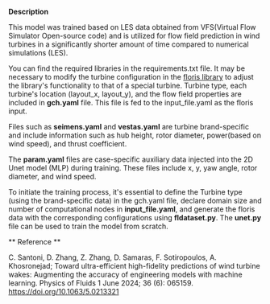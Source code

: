 **Description**


This model was trained based on LES data obtained from VFS(Virtual Flow Simulator Open-source code) and is utilized for flow field prediction in wind turbines in a significantly shorter amount of time compared to numerical simulations (LES).

You can find the required libraries in the requirements.txt file. It may be necessary to modify the turbine configuration in the [floris library](https://nrel.github.io/floris/) to adjust the library's functionality to that of a special turbine.
Turbine type, each turbine's location (layout_x, layout_y), and the flow field properties are included in **gch.yaml** file. This file is fed to the input_file.yaml as the floris input.


Files such as **seimens.yaml** and **vestas.yaml** are turbine brand-specific and include information such as hub height, rotor diameter, power(based on wind speed), and thrust coefficient. 


The **param.yaml** files are case-specific auxiliary data injected into the 2D Unet model (MLP) during training. These files include x, y, yaw angle, rotor diameter, and wind speed.


To initiate the training process, it's essential to define the Turbine type (using the brand-specific data) in the gch.yaml file, declare domain size and number of computational nodes in **input_file.yaml**, and generate the floris data with the corresponding configurations using **fldataset.py**. 
The **unet.py** file can be used to train the model from scratch.


** Reference **

C. Santoni, D. Zhang, Z. Zhang, D. Samaras, F. Sotiropoulos, A. Khosronejad; Toward ultra-efficient high-fidelity predictions of wind turbine wakes: Augmenting the accuracy of engineering models with machine learning. Physics of Fluids 1 June 2024; 36 (6): 065159. https://doi.org/10.1063/5.0213321
